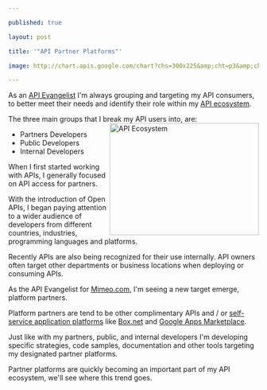---
published: true
layout: post
title: '"API Partner Platforms"'
image: http://chart.apis.google.com/chart?chs=300x225&amp;cht=p3&amp;chd=s:SSMG&amp;chdl=Partner|Public|Inernal|Platform&amp;chdlp=b&amp;chma=1,1,1,1&amp;chtt=API+Ecosystem&amp;chts=000000,14
---

As an <a title="API Evangelist" href="http://www.apievangelist.com">API Evangelist</a> I'm always grouping and targeting my API consumers, to better meet their needs and identify their role within my <a title="API Ecosystem" href="http://www.apievangelist.com/ecosystem.php">API ecosystem</a>.
<p>The three main groups that I break my API users into, are:<img src="https://chart.apis.google.com/chart?chs=300x225&amp;cht=p3&amp;chd=s:SSMG&amp;chdl=Partner|Public|Inernal|Platform&amp;chdlp=b&amp;chma=1,1,1,1&amp;chtt=API+Ecosystem&amp;chts=000000,14" alt="API Ecosystem" width="300" height="225" align="right" />
<ul class="mainlist">
     <li>Partners Developers
     </li>
     <li>Public Developers
     </li>
     <li>Internal Developers
     </li>
</ul>When I first started working with APIs, I generally focused on API access for partners.
<p>With the introduction of Open APIs, I began paying attention to a wider audience of developers from different countries, industries, programming languages and platforms.
<p>Recently APIs are also being recognized for their use internally. API owners often target other departments or business locations when deploying or consuming APIs.
<p>As the API Evangelist for <a title="Mimeo.com" href="http://www.mimeo.com">Mimeo.com</a>, I'm seeing a new target emerge, platform partners.
<p>Platform partners are tend to be other complimentary APIs and / or <a title="self-service application platforms" href="http://blog.apievangelist.com/2011/04/08/anatomy-of-a-self-service-application-platforms/">self-service application platforms</a> like <a title="Box.net" href="http://blog.apievangelist.com/2011/04/08/box-net-openbox/">Box.net</a> and <a title="Google Apps Marketplace" href="http://blog.apievangelist.com/2011/04/08/google-apps-marketplace/">Google Apps Marketplace</a>.
<p>Just like with my partners, public, and internal developers I'm developing specific strategies, code samples, documentation and other tools targeting my designated partner platforms.
<p>Partner platforms are quickly becoming an important part of my API ecosystem, we'll see where this trend goes.



